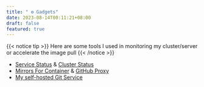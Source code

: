 ```yaml
---
title: " ⚙️ Gadgets"
date: 2023-08-14T00:11:21+08:00
draft: false
featured: true
---
```


{{< notice tip >}} Here are some tools I used in monitoring my cluster/server or accelerate the image pull {{< /notice >}} 

* [Service Status](https://status.cklau.cc) & [Cluster Status](https://grafana.cklau.cc)
* [Mirrors For Container](https://mirrors.cklau.cc) & [GitHub Proxy](https:ghproxy.cklau.cc)
* [My self-hosted Git Service](https://git.cklau.cc)